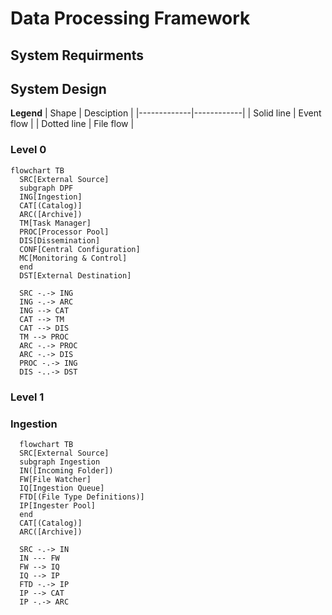 # Data Processing Framework

## System Requirments

## System Design 

**Legend**
| Shape       | Desciption |
|-------------|------------|
| Solid  line | Event flow |
| Dotted line | File  flow |

### Level 0

```mermaid
flowchart TB
  SRC[External Source]
  subgraph DPF
  ING[Ingestion]
  CAT[(Catalog)]
  ARC([Archive])
  TM[Task Manager]
  PROC[Processor Pool]
  DIS[Dissemination]
  CONF[Central Configuration]
  MC[Monitoring & Control]
  end
  DST[External Destination]
  
  SRC -.-> ING
  ING -.-> ARC
  ING --> CAT
  CAT --> TM
  CAT --> DIS
  TM --> PROC
  ARC -.-> PROC
  ARC -.-> DIS
  PROC -.-> ING
  DIS -..-> DST
```

### Level 1
### Ingestion
```mermaid
  flowchart TB
  SRC[External Source]
  subgraph Ingestion
  IN([Incoming Folder])
  FW[File Watcher]
  IQ[Ingestion Queue]
  FTD[(File Type Definitions)]
  IP[Ingester Pool]
  end
  CAT[(Catalog)]
  ARC([Archive])

  SRC -.-> IN
  IN --- FW
  FW --> IQ
  IQ --> IP
  FTD -.-> IP
  IP --> CAT
  IP -.-> ARC
```